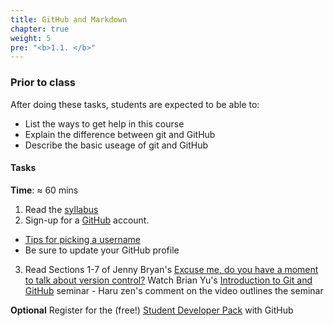 ```yaml
---
title: GitHub and Markdown
chapter: true
weight: 5
pre: "<b>1.1. </b>"
---
```

### Prior to class

After doing these tasks, students are expected to be able to:

- List the ways to get help in this course
- Explain the difference between git and GitHub
- Describe the basic useage of git and GitHub

#### Tasks


**Time**: &asymp; 60 mins

1. Read the [syllabus](https://sta518.github.io/syllabus/)
2. Sign-up for a [GitHub](https://github.com) account. 
  - [Tips for picking a username](https://happygitwithr.com/github-acct.html#username-advice)
  - Be sure to update your GitHub profile
3. Read Sections 1-7 of Jenny Bryan's [Excuse me, do you have a moment to talk about version control?](https://peerj.com/preprints/3159/)
Watch Brian Yu's [Introduction to Git and GitHub](https://www.youtube.com/watch?v=MJUJ4wbFm_A) seminar - Haru zen's comment on the video outlines the seminar


**Optional** Register for the (free!) [Student Developer Pack](https://education.github.com/pack) with GitHub

<!--
### Objectives

By the end of this activity, students are expected to be able to:

- Describe ways to get help/converse about the course
- Navigate the course GitHub framework and their profile
- Create and comment on GitHub Issues
- Navigate to files on their personal computer
- Author and render a markdown document with RStudio

-->